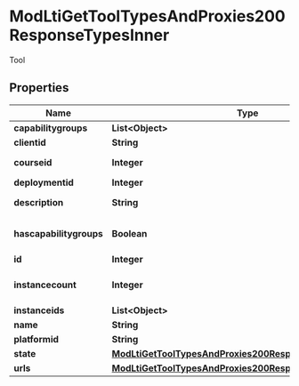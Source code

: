 

# ModLtiGetToolTypesAndProxies200ResponseTypesInner

Tool

## Properties

| Name | Type | Description | Notes |
|------------ | ------------- | ------------- | -------------|
|**capabilitygroups** | **List&lt;Object&gt;** |  |  [optional] |
|**clientid** | **String** | Client ID |  [optional] |
|**courseid** | **Integer** | Tool type course |  [optional] |
|**deploymentid** | **Integer** | Deployment ID |  [optional] |
|**description** | **String** | Tool type description |  [optional] |
|**hascapabilitygroups** | **Boolean** | Indicate if capabilitygroups is populated |  [optional] |
|**id** | **Integer** | Tool type id |  [optional] |
|**instancecount** | **Integer** | The number of times this tool is being used |  [optional] |
|**instanceids** | **List&lt;Object&gt;** |  |  [optional] |
|**name** | **String** | Tool type name |  [optional] |
|**platformid** | **String** | Platform ID |  [optional] |
|**state** | [**ModLtiGetToolTypesAndProxies200ResponseTypesInnerState**](ModLtiGetToolTypesAndProxies200ResponseTypesInnerState.md) |  |  [optional] |
|**urls** | [**ModLtiGetToolTypesAndProxies200ResponseTypesInnerUrls**](ModLtiGetToolTypesAndProxies200ResponseTypesInnerUrls.md) |  |  [optional] |



